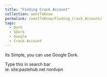 ```yaml
---
title: "Finding Crack Account"
collection: wantToKnow
permalink: /wantToKnow/Finding_Crack_Account/
tags:
  - Dork
  - GDork
  - Google
  - Crack Account
---
```


Its Simple, you can use Google Dork.

Type this in search bar  
ie: site:pastehub.net nordvpn
